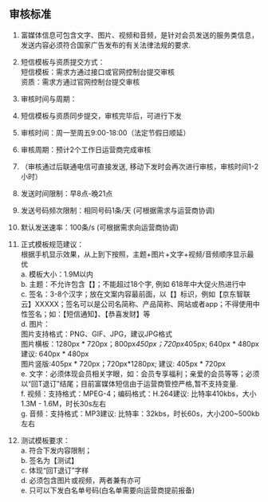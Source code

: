 ## 审核标准<br>
1.	富媒体信息可包含文字、图片、视频和音频，是针对会员发送的服务类信息，发送内容必须符合国家广告发布的有关法律法规的要求.  

2.	短信模板与资质提交方式：  
短信模板：需求方通过接口或官网控制台提交审核  
资质：需求方通过官网控制台提交审核  

3.	审核时间与周期：  

4.	短信模板与资质同步提交，审核完毕后，可进行下发  

5.	审核时间：周一至周五9:00-18:00（法定节假日顺延）  

6.	审核周期：预计2个工作日运营商完成审核  

7.	（审核通过后联通电信可直接发送, 移动下发时会再次进行审核，审核时间1-2小时）  

8.	发送时间限制：早8点-晚21点  

9.	发送号码频次限制：相同号码1条/天 (可根据需求与运营商协调)  

10.	默认发送速率：100条/s (可根据需求向运营商协调)  

11.	正式模板规范建议：  
根据手机显示效果，从上到下按照，主题+图片+文字+视频/音频顺序显示最优  
a. 模板大小：1.9M以内  
b. 主题：不允许包含【】；不能超过18个字, 例如 618年中大促火热进行中  
c. 签名：3-8个汉字；放在文案内容最前面，以【】标识，例如【京东智联云】XXXXX；签名可以是公司名简称、产品简称、网站或者app；不得使用中性签名；如：【短信通知】、【恭喜发财】等  
d. 图片：  
图片支持格式：PNG、GIF、JPG，建议JPG格式  
图片横板：1280px * 720px；800px*450px；720px*405px; 640px * 480px 建议: 640px * 480px  
图片竖版:405px * 720px；720px*1280px; 建议: 405px * 720px  
e. 文字：必须体现会员相关字眼，如：会员专享福利；亲爱的会员等等；必须以“回T退订”结尾；目前富媒体短信由于运营商管控严格,暂不支持变量.  
f. 视频：支持格式：MPEG-4；编码格式：H.264建议: 比特率410kbs，大小1.3M - 1.6M，时长30s左右  
g. 音频：支持格式：MP3建议: 比特率：32kbs，时长60s，大小200~500kb左右  

12.	测试模板要求：  
a. 符合下发内容限制；  
b. 签名为【测试】  
c. 体现“回T退订”字样  
d. 必须包含图片或视频，两者兼有亦可  
e. 只可以下发白名单号码(白名单需要向运营商提前报备)  

